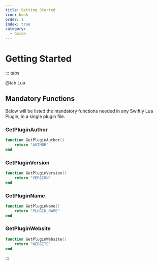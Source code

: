 ```yaml
---
title: Getting Started
icon: book
order: 1
index: true
category:
  - Guide
---
```


# Getting Started

::: tabs

@tab Lua

## Mandatory Functions

Below will be listed the mandatory functions needed in any Swiftly Lua Plugin, in a single plugin file.

### GetPluginAuthor

```lua
function GetPluginAuthor()
    return "AUTHOR"
end
```

### GetPluginVersion

```lua
function GetPluginVersion()
    return "VERSION"
end
```

### GetPluginName

```lua
function GetPluginName()
    return "PLUGIN_NAME"
end
```

### GetPluginWebsite

```lua
function GetPluginWebsite()
    return "WEBSITE"
end
```

:::